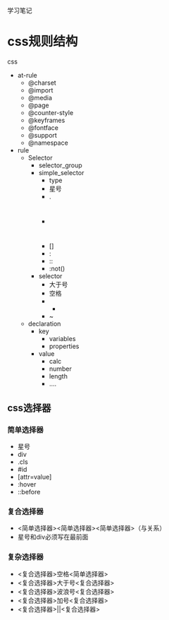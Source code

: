 学习笔记

# css规则结构

css
* at-rule
    * @charset
    * @import
    * @media
    * @page
    * @counter-style
    * @keyframes
    * @fontface
    * @support
    * @namespace
* rule
    * Selector
        * selector_group
        * simple_selector
            * type
            * 星号
            * .
            * #
            * []
            * :
            * ::
            * :not()
        * selector
            * 大于号
            * 空格
            * +
            * ~
    * declaration
        * key
            * variables
            * properties
        * value
            * calc
            * number
            * length
            * ....


## css选择器
### 简单选择器
* 星号
* div
* .cls
* #id
* [attr=value]
* :hover
* ::before

### 复合选择器
* <简单选择器><简单选择器><简单选择器>（与关系）
* 星号和div必须写在最前面

### 复杂选择器
* <复合选择器>空格<简单选择器>
* <复合选择器>大于号<复合选择器>
* <复合选择器>波浪号<复合选择器>
* <复合选择器>加号<复合选择器>
* <复合选择器>||<复合选择器>